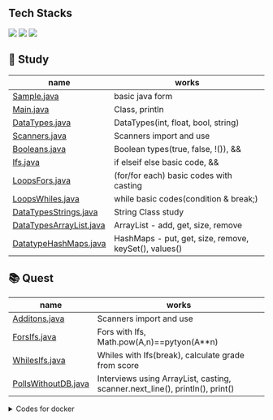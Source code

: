 ## Tech Stacks

<img src="https://img.shields.io/badge/java-007396?style=for-the-badge&logo=java&logoColor=white"> 
<img src="https://img.shields.io/badge/github-181717?style=for-the-badge&logo=github&logoColor=white">
<img src="https://img.shields.io/badge/vscode-007ACC?style=for-the-badge&logo=visualstudiocode&logoColor=white"> 

## 📑 Study 

|name|works|
|--|--|
|[Sample.java](src/Sample.java)|basic java form|
|[Main.java](src/Main.java)|Class, println|
|[DataTypes.java](src/DataTypes.java)|DataTypes(int, float, bool, string)|
|[Scanners.java](src/Scanners.java)|Scanners import and use|
|[Booleans.java](src/Booleans.java)|Boolean types(true, false, !()), &&|
|[Ifs.java](src/Ifs.java)|if elseif else basic code, &&|
|[LoopsFors.java](src/LoopsFors.java)|(for/for each) basic codes with casting|
|[LoopsWhiles.java](src/LoopsWhiles.java)|while basic codes(condition & break;)|
|[DataTypesStrings.java](src/DataTypesStrings.java)|String Class study|
|[DataTypesArrayList.java](src/DataTypesArrayList.java)|ArrayList - add, get, size, remove|
|[DatatypeHashMaps.java](src/DatatypeHashMaps.java)|HashMaps - put, get, size, remove, keySet(), values()|


## 📚 Quest 

|name|works|
|--|--|
|[Additons.java](src/quests/Additons.java)|Scanners import and use|
|[ForsIfs.java](src/quests/ForsIfs.java)|Fors with Ifs, Math.pow(A,n)==pytyon(A**n)|
|[WhilesIfs.java](src/quests/WhilesIfs.java)|Whiles with Ifs(break), calculate grade from score|
|[PollsWithoutDB.java](src/quests/PollsWithoutDB.java)|Interviews using ArrayList, casting, scanner.next_line(), println(), print()|






<details>
    <summary>Codes for docker</summary>

## java_mysql
#### Main package
- java:17

#### CLI with Dockerfile and compose.xml : duration 150.4s
```
# --project-name is docker container name
~$ docker-compose --project-name java_mysql up -d --build
```
#### samples
- [src/Sameple.java](./src/Sameple.java)

<details>
